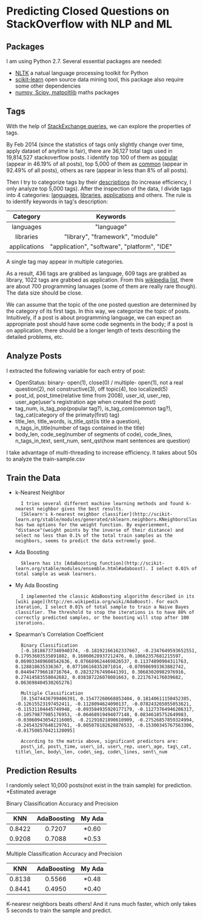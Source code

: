 Predicting Closed Questions on StackOverflow with NLP and ML
=====================

Packages
---------
I am using Python 2.7. Several essential packages are needed:

- [NLTK](http://www.nltk.org/) a natual language processing toolkit for Python
- [scikit-learn](http://scikit-learn.org/stable/) open source data mining tool, this package also require some other dependencies
- [numpy, Scipy, matpoltlib](http://www.scipy.org/) maths packages

Tags
---------
With the help of [StackExchange queries](http://data.stackexchange.com/stackoverflow/queries), we can explore the properties of tags.

By Feb 2014 (since the statistics of tags only slightly change over time, apply dataset of anytime is fair), there are 36,127 total tags used in 19,814,527 stackoverflow posts. I identify top 100 of them as [popular](data/popular_tags.csv) (appear in 46.19% of all posts), top 5,000 of them as [common](data/common_tags.csv) (appear in 92.49% of all posts), others as rare (appear in less than 8% of all posts).

Then I try to categorize tags by their [descriptions](data/tag_description_5000.csv) (to increase efficiency, I only analyze top 5,000 tags). After the inspection of the data, I divide tags into 4 categories: [languages](data/tag_lng.csv), [libraries](data/tag_lib.csv), [applications](data/tag_app.csv) and others. 
The rule is to identify keywords in tag's description:

| Category |  Keywords | 
| :--------: | :------:| 
| languages  | "language" | 
| libraries   |  "library", "framework", "module" | 
| applications| "application", "software", "platform", "IDE"|
 
A single tag may appear in multiple categories.

As a result, 436 tags are grabbed as language, 609 tags are grabbed as library, 1022 tags are grabbed as application. From this [wikipedia list](http://en.wikipedia.org/wiki/List_of_programming_languages), there are about 700 programming lanuages (some of them are really rare though). The data size should be close. 

We can assume that the topic of the one posted question are determined by the category of its first tags. In this way, we categorize the topic of posts. Intuitively, if a post is about programming language, we can expect an appropriate post should have some code segments in the body; if a post is on application, there should be a longer length of texts describing the detailed problems, etc.

Analyze Posts
------------
I extracted the following variable for each entry of post:

- OpenStatus: binary- open(1), close(0) / multiple- open(1), not a real question(2), not constructive(3), off topic(4), too localized(5)
- post\_id, post\_time(relative time from 2008), user\_id, user\_rep, user\_age(user's registration age when created the post)
- tag\_num, is\_tag\_pop(popular tag?), is\_tag\_com(common tag?), tag\_cat(category of the primaty(first) tag)
- title\_len, title\_words, is\_title\_qst(is title a question), n\_tags\_in\_title(number of tags contained in the title)
- body\_len, code\_seg(number of segments of code), code\_lines, n\_tags\_in\_text, sent\_num, sent\_qst(how mant sentences are question)

I take advantage of multi-threading to increase efficiency. It takes about 50s to analyze the train-sample.csv


Train the Data
------------

- k-Nearest Neighbor

		I tries several different machine learning methods and found k-nearest neighbor gives the best results.
		[Sklearn's k-nearest neighbor classifier](http://scikit-learn.org/stable/modules/generated/sklearn.neighbors.KNeighborsClassifier.html) has two options for the weight function. By experienment, "distance"(weight points by the inverse of their distance) and select no less than 0.1% of the total train samples as the neighbors, seems to predict the data extremely good. 

- Ada Boosting

		Sklearn has its [AdaBoosting function](http://scikit-learn.org/stable/modules/ensemble.html#adaboost). I select 0.01% of total sample as weak learners.

- My Ada Boosting

		I implemented the classic AdaBoosting algorithm described in its [wiki page](http://en.wikipedia.org/wiki/AdaBoost). For each iteration, I select 0.01% of total sample to train a Naive Bayes classifier. The threshold to stop the iterations is to have 80% of correctly predicted samples, or the boosting will stop after 100 iterations.

- Spearman's Correlation Coefficient

		Binary Classification
		[-0.18186737348940374, -0.18192166162337667, -0.2347649593652551, 0.17953603535891882, 0.16060628937212476, 0.10662357681215597, 0.069033489608542636, 0.076689624469826537, 0.11374890904311763, 0.128818635336367, 0.077106168352071014, -0.070986993363882742, 0.044947796618716764, 0.28232767490441391, 0.30683020982976916, 0.27414583558042682, 0.038387226078081663, 0.2217674176039682, 0.063698404530265276]
		
		Multiple Classification
		[0.15474436799406391, 0.15477260668853404, 0.18140611150452385, -0.12615523197452411, -0.1128094624090137, -0.078243265055053621, -0.11531104445749948, -0.093584935920177179, -0.11273764946206317, -0.10579877985176953, -0.06468919494077148, 0.08346185752649983, -0.030609430542116005, -0.21291021890610909, -0.27526857859324994, -0.24543297648129761, -0.005078182628876533, -0.15300345767563306, -0.017508570421120095]

		According to the matrix above, significant predictors are: 
		post\_id, post\_time, user\_id, user\_rep, user\_age, tag\_cat, title\_len, body\_len, code\_seg, code\_lines, sent\_num


Prediction Results
-----------
I randomly select 10,000 posts(not exist in the train sample) for prediction.
*Estimated average

Binary Classification Accuracy and Precision

| KNN |  AdaBoosting | My Ada |
| :--------: | :------:| :------:| 
|0.8422 | 0.7207 | *0.60 |
|0.9208 | 0.7088|*0.53 |


Multiple Classification Accuracy and Precision

| KNN |  AdaBoosting | My Ada |
| :--------: | :------:| :------:| 
|0.8138 | 0.5566 | *0.48|
|0.8441 | 0.4950|*0.40 |

K-nearesr neighbors beats others! And it runs much faster, which only takes 5 seconds to train the sample and predict.